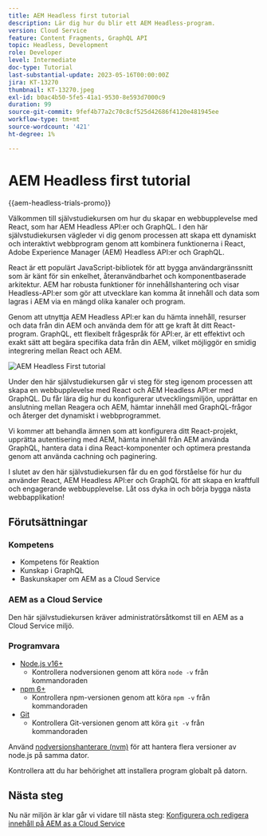 ```yaml
---
title: AEM Headless first tutorial
description: Lär dig hur du blir ett AEM Headless-program.
version: Cloud Service
feature: Content Fragments, GraphQL API
topic: Headless, Development
role: Developer
level: Intermediate
doc-type: Tutorial
last-substantial-update: 2023-05-16T00:00:00Z
jira: KT-13270
thumbnail: KT-13270.jpeg
exl-id: b0ac4b50-5fe5-41a1-9530-8e593d7000c9
duration: 99
source-git-commit: 9fef4b77a2c70c8cf525d42686f4120e481945ee
workflow-type: tm+mt
source-wordcount: '421'
ht-degree: 1%

---
```


# AEM Headless first tutorial

{{aem-headless-trials-promo}}

Välkommen till självstudiekursen om hur du skapar en webbupplevelse med React, som har AEM Headless API:er och GraphQL. I den här självstudiekursen vägleder vi dig genom processen att skapa ett dynamiskt och interaktivt webbprogram genom att kombinera funktionerna i React, Adobe Experience Manager (AEM) Headless API:er och GraphQL.

React är ett populärt JavaScript-bibliotek för att bygga användargränssnitt som är känt för sin enkelhet, återanvändbarhet och komponentbaserade arkitektur. AEM har robusta funktioner för innehållshantering och visar Headless-API:er som gör att utvecklare kan komma åt innehåll och data som lagras i AEM via en mängd olika kanaler och program.

Genom att utnyttja AEM Headless API:er kan du hämta innehåll, resurser och data från din AEM och använda dem för att ge kraft åt ditt React-program. GraphQL, ett flexibelt frågespråk för API:er, är ett effektivt och exakt sätt att begära specifika data från din AEM, vilket möjliggör en smidig integrering mellan React och AEM.

![AEM Headless First tutorial](./assets/overview/overview.png)

Under den här självstudiekursen går vi steg för steg igenom processen att skapa en webbupplevelse med React och AEM Headless API:er med GraphQL. Du får lära dig hur du konfigurerar utvecklingsmiljön, upprättar en anslutning mellan Reagera och AEM, hämtar innehåll med GraphQL-frågor och återger det dynamiskt i webbprogrammet.

Vi kommer att behandla ämnen som att konfigurera ditt React-projekt, upprätta autentisering med AEM, hämta innehåll från AEM använda GraphQL, hantera data i dina React-komponenter och optimera prestanda genom att använda cachning och paginering.

I slutet av den här självstudiekursen får du en god förståelse för hur du använder React, AEM Headless API:er och GraphQL för att skapa en kraftfull och engagerande webbupplevelse. Låt oss dyka in och börja bygga nästa webbapplikation!

## Förutsättningar

### Kompetens

+ Kompetens för Reaktion
+ Kunskap i GraphQL
+ Baskunskaper om AEM as a Cloud Service

### AEM as a Cloud Service

Den här självstudiekursen kräver administratörsåtkomst till en AEM as a Cloud Service miljö.

### Programvara

+ [Node.js v16+](https://nodejs.org/en/)
   + Kontrollera nodversionen genom att köra `node -v` från kommandoraden
+ [npm 6+](https://www.npmjs.com/)
   + Kontrollera npm-versionen genom att köra `npm -v` från kommandoraden
+ [Git](https://git-scm.com/)
   + Kontrollera Git-versionen genom att köra `git -v` från kommandoraden

Använd [nodversionshanterare (nvm)](https://github.com/nvm-sh/nvm) för att hantera flera versioner av node.js på samma dator.

Kontrollera att du har behörighet att installera program globalt på datorn.

## Nästa steg

Nu när miljön är klar går vi vidare till nästa steg: [Konfigurera och redigera innehåll på AEM as a Cloud Service](./1-content-modeling.md)
